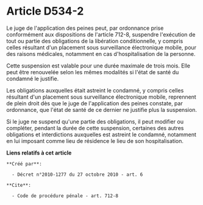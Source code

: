 # Article D534-2

Le juge de l'application des peines peut, par ordonnance prise conformément aux dispositions de l'article 712-8, suspendre
l'exécution de tout ou partie des obligations de la libération conditionnelle, y compris celles résultant d'un placement sous
surveillance électronique mobile, pour des raisons médicales, notamment en cas d'hospitalisation de la personne. 

Cette suspension est valable pour une durée maximale de trois mois. Elle peut être renouvelée selon les mêmes modalités si
l'état de santé du condamné le justifie. 

Les obligations auxquelles était astreint le condamné, y compris celles résultant d'un placement sous surveillance
électronique mobile, reprennent de plein droit dès que le juge de l'application des peines constate, par ordonnance, que
l'état de santé de ce dernier ne justifie plus la suspension. 

Si le juge ne suspend qu'une partie des obligations, il peut modifier ou compléter, pendant la durée de cette suspension,
certaines des autres obligations et interdictions auxquelles est astreint le condamné, notamment en lui imposant comme lieu
de résidence le lieu de son hospitalisation.

**Liens relatifs à cet article**

	**Créé par**:

	  - Décret n°2010-1277 du 27 octobre 2010 - art. 6

	**Cite**:

	  - Code de procédure pénale - art. 712-8
